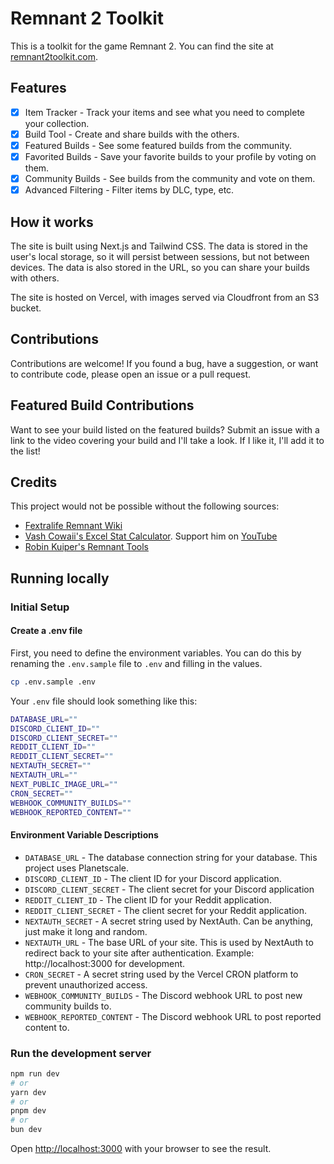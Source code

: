 # Remnant 2 Toolkit

This is a toolkit for the game Remnant 2. You can find the site at [remnant2toolkit.com](https://remnant2toolkit.com).

## Features

- [x] Item Tracker - Track your items and see what you need to complete your collection.
- [x] Build Tool - Create and share builds with the others.
- [x] Featured Builds - See some featured builds from the community.
- [x] Favorited Builds - Save your favorite builds to your profile by voting on them.
- [x] Community Builds - See builds from the community and vote on them.
- [x] Advanced Filtering - Filter items by DLC, type, etc.

## How it works

The site is built using Next.js and Tailwind CSS. The data is stored in the user's local storage, so it will persist between sessions, but not between devices. The data is also stored in the URL, so you can share your builds with others.

The site is hosted on Vercel, with images served via Cloudfront from an S3 bucket.

## Contributions

Contributions are welcome! If you found a bug, have a suggestion, or want to contribute code, please open an issue or a pull request.

## Featured Build Contributions

Want to see your build listed on the featured builds? Submit an issue with a link to the video covering your build and I'll
take a look. If I like it, I'll add it to the list!

## Credits

This project would not be possible without the following sources:

- [Fextralife Remnant Wiki](https://remnant2.wiki.fextralife.com/Remnant+2+Wiki)
- [Vash Cowaii's Excel Stat Calculator](https://docs.google.com/spreadsheets/d/1I7vkh50KWJZSxNy4FqxvniFWBstJQEMtpwtxQ3ByoPw/edit?pli=1). Support him on [YouTube](https://www.youtube.com/@VashCowaii)
- [Robin Kuiper's Remnant Tools](https://remnant.rkuiper.nl/)

## Running locally

### Initial Setup

#### Create a .env file

First, you need to define the environment variables. You can do this by renaming the `.env.sample` file to `.env`
and filling in the values.

```bash
cp .env.sample .env
```

Your `.env` file should look something like this:

```bash
DATABASE_URL=""
DISCORD_CLIENT_ID=""
DISCORD_CLIENT_SECRET=""
REDDIT_CLIENT_ID=""
REDDIT_CLIENT_SECRET=""
NEXTAUTH_SECRET=""
NEXTAUTH_URL=""
NEXT_PUBLIC_IMAGE_URL=""
CRON_SECRET=""
WEBHOOK_COMMUNITY_BUILDS=""
WEBHOOK_REPORTED_CONTENT=""
```

#### Environment Variable Descriptions

- `DATABASE_URL` - The database connection string for your database. This project uses Planetscale.
- `DISCORD_CLIENT_ID` - The client ID for your Discord application.
- `DISCORD_CLIENT_SECRET` - The client secret for your Discord application
- `REDDIT_CLIENT_ID` - The client ID for your Reddit application.
- `REDDIT_CLIENT_SECRET` - The client secret for your Reddit application.
- `NEXTAUTH_SECRET` - A secret string used by NextAuth. Can be anything, just make it long and random.
- `NEXTAUTH_URL` - The base URL of your site. This is used by NextAuth to redirect back to your site after authentication. Example: http://localhost:3000 for development.
- `CRON_SECRET` - A secret string used by the Vercel CRON platform to prevent unauthorized access.
- `WEBHOOK_COMMUNITY_BUILDS` - The Discord webhook URL to post new community builds to.
- `WEBHOOK_REPORTED_CONTENT` - The Discord webhook URL to post reported content to.

### Run the development server

```bash
npm run dev
# or
yarn dev
# or
pnpm dev
# or
bun dev
```

Open [http://localhost:3000](http://localhost:3000) with your browser to see the result.
